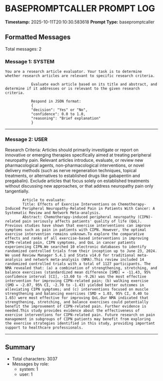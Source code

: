 # BASEPROMPTCALLER PROMPT LOG
**Timestamp:** 2025-10-11T20:10:30.583618
**Prompt Type:** basepromptcaller

## Formatted Messages
Total messages: 2

### Message 1: SYSTEM

```
You are a research article evaluator. Your task is to determine whether research articles are relevant to specific research criteria.

            Evaluate each article based on its title and abstract, and determine if it addresses or is relevant to the given research criteria.

            Respond in JSON format:
            {
            "decision": "Yes" or "No",
            "confidence": 0.0 to 1.0,
            "reasoning": "Brief explanation"
            }
```

---

### Message 2: USER

Research Criteria: Articles should primarily investigate or report on innovative or emerging therapies specifically aimed at treating peripheral neuropathy pain. Relevant articles introduce, evaluate, or review new pharmacological agents, non-pharmacological interventions, or novel delivery methods (such as nerve regeneration techniques, topical treatments, or alternatives to established drugs like gabapentin and pregabalin). Exclude articles that focus solely on established treatments without discussing new approaches, or that address neuropathy pain only tangentially.

            Article to evaluate:
            Title: Effects of Exercise Interventions on Chemotherapy-Induced Peripheral Neuropathy-Related Pain in Patients With Cancer: A Systematic Review and Network Meta-analysis.
            Abstract: Chemotherapy-induced peripheral neuropathy (CIPN)-related pain seriously affects patients' quality of life (QoL). Previous studies have shown that exercise interventions can improve symptoms such as pain in patients with CIPN. However, the optimal exercise intervention remains unknown.To explore the comparative effects and ranks of all exercise-based interventions in improving CIPN-related pain, CIPN symptoms, and QoL in cancer patients experiencing CIPN.We searched 10 electronic databases to identify randomized controlled trials from their inception up to June 23, 2024. We used Review Manager 5.4.1 and Stata v14.0 for traditional meta-analysis and network meta-analysis (NMA).This review included 14 randomized controlled trials with a total of 1127 participants. The NMA revealed that: (a) a combination of strengthening, stretching, and balance exercises (standardized mean difference [SMD] = -11.43, 95% confidence interval [CI], -13.60 to -9.26) was the most effective intervention for improving CIPN-related pain; (b) walking exercise (SMD = -2.07, 95% CI, -2.70 to -1.43) yielded better outcomes in alleviating CIPN symptoms; and (c) interventions focused on muscle strengthening and balancing exercises (SMD = 1.03, 95% CI, 0.40 to 1.65) were most effective for improving QoL.Our NMA indicated that strengthening, stretching, and balance exercises could potentially benefit the improvement of CIPN-related pain. Further evidence is needed.This study provides evidence about the effectiveness of exercise interventions for CIPN-related pain. Future research on pain management in subgroups of CIPN patients may benefit from exploring the exercise strategies identified in this study, providing important support to healthcare professionals.

---

## Summary
- Total characters: 3037
- Messages by role:
  - system: 1
  - user: 1